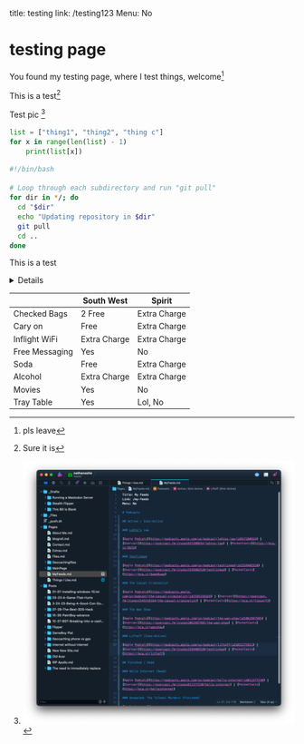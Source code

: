 title: testing
link: /testing123
Menu: No

# testing page

You found my testing page, where I test things, welcome[^1]

This is a test[^2]

Test pic [^pic]

```python
list = ["thing1", "thing2", "thing c"]
for x in range(len(list) - 1)
	print(list[x])
```

```bash
#!/bin/bash

# Loop through each subdirectory and run "git pull"
for dir in */; do
  cd "$dir"
  echo "Updating repository in $dir"
  git pull
  cd ..
done
```
This is a test <br>
<details>
This is a test, I hope it worked
</details>

[^1]: pls leave

[^2]: Sure it is

[^pic]: ![](_pics/fig1.png)

|                | South West   | Spirit       |
|----------------|--------------|--------------|
| Checked Bags   | 2 Free       | Extra Charge |
| Cary on        | Free         | Extra Charge |
| Inflight WiFi  | Extra Charge | Extra Charge |
| Free Messaging | Yes          | No           |
| Soda           | Free         | Extra Charge |
| Alcohol        | Extra Charge | Extra Charge |
| Movies         | Yes          | No           |
| Tray Table     | Yes          | Lol, No      |